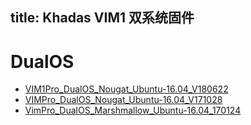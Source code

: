 title: Khadas VIM1 双系统固件
---

# DualOS
* [VIM1Pro_DualOS_Nougat_Ubuntu-16.04_V180622](https://dl.khadas.com/Firmware/VIM1/DualOS/EMMC/VIM1Pro_DualOS_Nougat_Ubuntu-16.04_V180622.7z)
* [VIMPro_DualOS_Nougat_Ubuntu-16.04_V171028](http://www.mediafire.com/file/ex67o36c9doaij7/VIM_DualOS_Nougat_Ubuntu-16.04_V171028.7z)
* [VimPro_DualOS_Marshmallow_Ubuntu-16.04_170124](http://www.mediafire.com/file/ng22c7iadjvp5cb/VimPro_DualOS_Marshmallow_Ubuntu-16.04_170124.7z)
